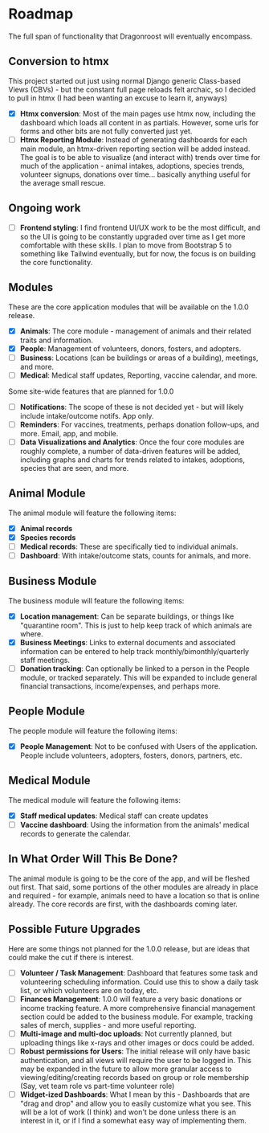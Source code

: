 # Roadmap

The full span of functionality that Dragonroost will eventually encompass.

## Conversion to htmx

This project started out just using normal Django generic Class-based Views (CBVs) - but the constant full page reloads felt archaic, so I decided to pull in htmx (I had been wanting an excuse to learn it, anyways)

- [X] **Htmx conversion**: Most of the main pages use htmx now, including the dashboard which loads all content in as partials. However, some urls for forms and other bits are not fully converted just yet.
- [ ] **Htmx Reporting Module**: Instead of generating dashboards for each main module, an htmx-driven reporting section will be added instead. The goal is to be able to visualize (and interact with) trends over time for much of the application - animal intakes, adoptions, species trends, volunteer signups, donations over time... basically anything useful for the average small rescue.

## Ongoing work

- [ ] **Frontend styling**: I find frontend UI/UX work to be the most difficult, and so the UI is going to be constantly upgraded over time as I get more comfortable with these skills. I plan to move from Bootstrap 5 to something like Tailwind eventually, but for now, the focus is on building the core functionality.

## Modules

These are the core application modules that will be available on the 1.0.0 release.

- [X] **Animals**: The core module - management of animals and their related traits and information.
- [X] **People**: Management of volunteers, donors, fosters, and adopters.
- [ ] **Business**: Locations (can be buildings or areas of a building), meetings, and more.
- [ ] **Medical**: Medical staff updates, Reporting, vaccine calendar, and more.

Some site-wide features that are planned for 1.0.0

- [ ] **Notifications**: The scope of these is not decided yet - but will likely include intake/outcome notifs. App only.
- [ ] **Reminders**: For vaccines, treatments, perhaps donation follow-ups, and more. Email, app, and mobile.
- [ ] **Data Visualizations and Analytics**: Once the four core modules are roughly complete, a number of data-driven features will be added, including graphs and charts for trends related to intakes, adoptions, species that are seen, and more.

## Animal Module

The animal module will feature the following items:

- [X] **Animal records**
- [X] **Species records**
- [ ] **Medical records**: These are specifically tied to individual animals.
- [ ] **Dashboard**: With intake/outcome stats, counts for animals, and more.

## Business Module

The business module will feature the following items:

- [X] **Location management**: Can be separate buildings, or things like "quarantine room". This is just to help keep track of which animals are where.
- [X] **Business Meetings**: Links to external documents and associated information can be entered to help track monthly/bimonthly/quarterly staff meetings.
- [ ] **Donation tracking**: Can optionally be linked to a person in the People module, or tracked separately. This will be expanded to include general financial transactions, income/expenses, and perhaps more.

## People Module

The people module will feature the following items:

- [X] **People Management**: Not to be confused with Users of the application.  People include volunteers, adopters, fosters, donors, partners, etc.

## Medical Module

The medical module will feature the following items:

- [X] **Staff medical updates**: Medical staff can create updates
- [ ] **Vaccine dashboard**: Using the information from the animals' medical records to generate the calendar.

## In What Order Will This Be Done?

The animal module is going to be the core of the app, and will be fleshed out first.  That said, some portions of the other modules are already in place and required - for example, animals need to have a location so that is online already. The core records are first, with the dashboards coming later.

## Possible Future Upgrades

Here are some things not planned for the 1.0.0 release, but are ideas that could make the cut if there is interest.

- [ ] **Volunteer / Task Management**: Dashboard that features some task and volunteering scheduling information. Could use this to show a daily task list, or which volunteers are on today, etc.
- [ ] **Finances Management**: 1.0.0 will feature a very basic donations or income tracking feature.  A more comprehensive financial management section could be added to the business module. For example, tracking sales of merch, supplies - and more useful reporting.
- [ ] **Multi-image and multi-doc uploads**: Not currently planned, but uploading things like x-rays and other images or docs could be added.
- [ ] **Robust permissions for Users**: The initial release will only have basic authentication, and all views will require the user to be logged in.  This may be expanded in the future to allow more granular access to viewing/editing/creating records based on group or role membership (Say, vet team role vs part-time volunteer role)
- [ ] **Widget-ized Dashboards**: What I mean by this - Dashboards that are "drag and drop" and allow you to easily customize what you see.  This will be a lot of work (I think) and won't be done unless there is an interest in it, or if I find a somewhat easy way of implementing them.
